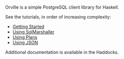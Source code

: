 Orville is a simple PostgreSQL client library for Haskell.

See the tutorials, in order of increasing complexity:

* [Getting Started](../GETTING-STARTED.md)
* [Using SqlMarshaller](../SQL-MARSHALLER.md)
* [Using Plans](../PLAN.md)
* [Using JSON](../JSON.md)

Additional documentation is available in the Haddocks.
